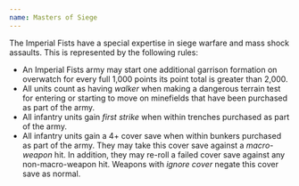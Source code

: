 ```yaml
---
name: Masters of Siege
---
```

The Imperial Fists have a special expertise in siege warfare and mass shock assaults. This is represented by the following rules:

* An Imperial Fists army may start one additional garrison formation on overwatch for every full 1,000 points its point total is greater than 2,000.
* All units count as having _walker_ when making a dangerous terrain test for entering or starting to move on minefields that have been purchased as part of the army.
* All infantry units gain _first strike_ when within trenches purchased as part of the army.
* All infantry units gain a 4+ cover save when within bunkers purchased as part of the army. They may take this cover save against a _macro-weapon_ hit. In addition, they may re-roll a failed cover save against any non-macro-weapon hit. Weapons with _ignore cover_ negate this cover save as normal.